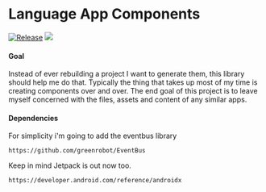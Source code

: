 # Language App Components

[![Release](https://jitpack.io/v/JordanDysart/language-app-components.svg)](https://jitpack.io/#JordanDysart/language-app-components)
[![](https://jitci.com/gh/JordanDysart/language-app-components/svg)](https://jitci.com/gh/JordanDysart/language-app-components)

#### Goal

Instead of ever rebuilding a project I want to generate them, this library should help me do that.
Typically the thing that takes up most of my time is creating components over and over. The end goal
of this project is to leave myself concerned with the files, assets and content of any similar apps.

#### Dependencies

For simplicity i'm going to add the eventbus library

`https://github.com/greenrobot/EventBus`

Keep in mind Jetpack is out now too. 

`https://developer.android.com/reference/androidx`
